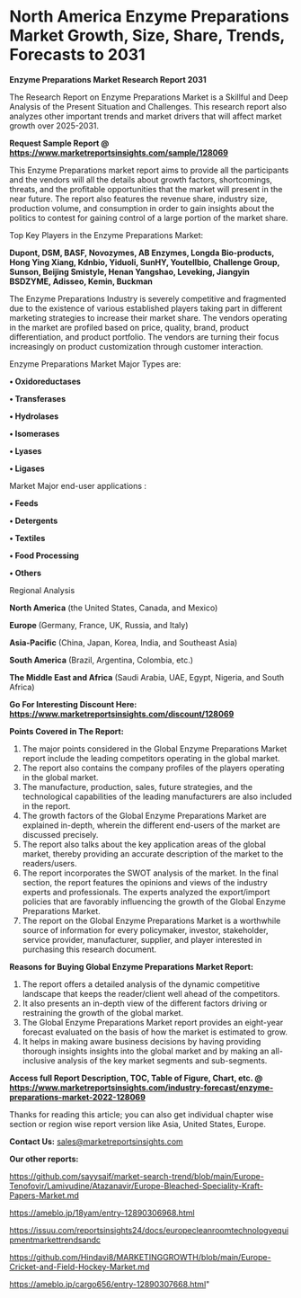 # North America Enzyme Preparations Market Growth, Size, Share, Trends, Forecasts to 2031

<strong>Enzyme Preparations Market Research Report 2031</strong>

The Research Report on Enzyme Preparations Market is a Skillful and Deep Analysis of the Present Situation and Challenges. This research report also analyzes other important trends and market drivers that will affect market growth over 2025-2031.

<strong>Request Sample Report @ <a href=https://www.marketreportsinsights.com/sample/128069>https://www.marketreportsinsights.com/sample/128069</a></strong>

This Enzyme Preparations market report aims to provide all the participants and the vendors will all the details about growth factors, shortcomings, threats, and the profitable opportunities that the market will present in the near future. The report also features the revenue share, industry size, production volume, and consumption in order to gain insights about the politics to contest for gaining control of a large portion of the market share.

Top Key Players in the Enzyme Preparations Market:

<strong>Dupont, DSM, BASF, Novozymes, AB Enzymes, Longda Bio-products, Hong Ying Xiang, Kdnbio, Yiduoli, SunHY, Youtellbio, Challenge Group, Sunson, Beijing Smistyle, Henan Yangshao, Leveking, Jiangyin BSDZYME, Adisseo, Kemin, Buckman</strong>

The Enzyme Preparations Industry is severely competitive and fragmented due to the existence of various established players taking part in different marketing strategies to increase their market share. The vendors operating in the market are profiled based on price, quality, brand, product differentiation, and product portfolio. The vendors are turning their focus increasingly on product customization through customer interaction.

Enzyme Preparations Market Major Types are:

<strong>• Oxidoreductases

• Transferases

• Hydrolases

• Isomerases

• Lyases

• Ligases</strong>

Market Major end-user applications :

<strong>• Feeds

• Detergents

• Textiles

• Food Processing

• Others</strong>

Regional Analysis

</u><strong><b>North America</b></strong> (the United States, Canada, and Mexico)

<strong><b>Europe </b></strong>(Germany, France, UK, Russia, and Italy)

<strong><b>Asia-Pacific</b></strong> (China, Japan, Korea, India, and Southeast Asia)

<strong><b>South America</b></strong> (Brazil, Argentina, Colombia, etc.)

<strong><b>The Middle East and Africa</b></strong> (Saudi Arabia, UAE, Egypt, Nigeria, and South Africa)

<strong>Go For Interesting Discount Here: <a href=https://www.marketreportsinsights.com/discount/128069>https://www.marketreportsinsights.com/discount/128069</a></strong>

<strong>Points Covered in The Report:</strong>
<ol>
  <li>The major points considered in the Global Enzyme Preparations Market report include the leading competitors operating in the global market.</li>
  <li>The report also contains the company profiles of the players operating in the global market.</li>
  <li>The manufacture, production, sales, future strategies, and the technological capabilities of the leading manufacturers are also included in the report.</li>
  <li>The growth factors of the Global Enzyme Preparations Market are explained in-depth, wherein the different end-users of the market are discussed precisely.</li>
  <li>The report also talks about the key application areas of the global market, thereby providing an accurate description of the market to the readers/users.</li>
  <li>The report incorporates the SWOT analysis of the market. In the final section, the report features the opinions and views of the industry experts and professionals. The experts analyzed the export/import policies that are favorably influencing the growth of the Global Enzyme Preparations Market.</li>
  <li>The report on the Global Enzyme Preparations Market is a worthwhile source of information for every policymaker, investor, stakeholder, service provider, manufacturer, supplier, and player interested in purchasing this research document.</li>
</ol>
<strong>Reasons for Buying Global Enzyme Preparations Market Report:</strong>

<ol>
  <li>The report offers a detailed analysis of the dynamic competitive landscape that keeps the reader/client well ahead of the competitors.</li>
  <li>It also presents an in-depth view of the different factors driving or restraining the growth of the global market.</li>
  <li>The Global Enzyme Preparations Market report provides an eight-year forecast evaluated on the basis of how the market is estimated to grow.</li>
  <li>It helps in making aware business decisions by having providing thorough insights insights into the global market and by making an all-inclusive analysis of the key market segments and sub-segments.</li>
</ol>
<strong>Access full Report Description, TOC, Table of Figure, Chart, etc. @ <a href=https://www.marketreportsinsights.com/industry-forecast/enzyme-preparations-market-2022-128069>https://www.marketreportsinsights.com/industry-forecast/enzyme-preparations-market-2022-128069</a></strong>


Thanks for reading this article; you can also get individual chapter wise section or region wise report version like Asia, United States, Europe.

<strong>Contact Us:</strong>
sales@marketreportsinsights.com

<strong>Our other reports:</strong>

<a href=https://github.com/sayysaif/market-search-trend/blob/main/Europe-Tenofovir/Lamivudine/Atazanavir/Europe-Bleached-Speciality-Kraft-Papers-Market.md>https://github.com/sayysaif/market-search-trend/blob/main/Europe-Tenofovir/Lamivudine/Atazanavir/Europe-Bleached-Speciality-Kraft-Papers-Market.md</a>

<a href=https://ameblo.jp/18yam/entry-12890306968.html>https://ameblo.jp/18yam/entry-12890306968.html</a>

<a href=https://issuu.com/reportsinsights24/docs/europecleanroomtechnologyequipmentmarkettrendsandc>https://issuu.com/reportsinsights24/docs/europecleanroomtechnologyequipmentmarkettrendsandc</a>

<a href=https://github.com/Hindavi8/MARKETINGGROWTH/blob/main/Europe-Cricket-and-Field-Hockey-Market.md>https://github.com/Hindavi8/MARKETINGGROWTH/blob/main/Europe-Cricket-and-Field-Hockey-Market.md</a>

<a href=https://ameblo.jp/cargo656/entry-12890307668.html>https://ameblo.jp/cargo656/entry-12890307668.html</a>"

